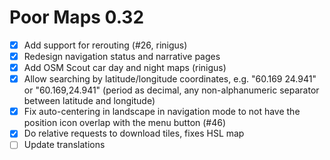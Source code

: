 Poor Maps 0.32
==============

* [x] Add support for rerouting (#26, rinigus)
* [x] Redesign navigation status and narrative pages
* [x] Add OSM Scout car day and night maps (rinigus)
* [x] Allow searching by latitude/longitude coordinates, e.g.
      "60.169 24.941" or "60.169,24.941" (period as decimal, any
      non-alphanumeric separator between latitude and longitude)
* [x] Fix auto-centering in landscape in navigation mode to not have
      the position icon overlap with the menu button (#46)
* [x] Do relative requests to download tiles, fixes HSL map
* [ ] Update translations
